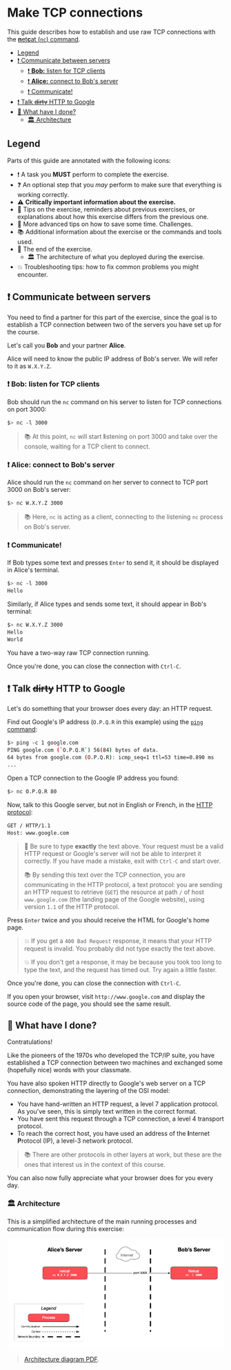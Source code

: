 # Make TCP connections

This guide describes how to establish and use raw TCP connections with the
[**n**et**c**at (`nc`) command][nc].

<!-- START doctoc generated TOC please keep comment here to allow auto update -->
<!-- DON'T EDIT THIS SECTION, INSTEAD RE-RUN doctoc TO UPDATE -->

- [Legend](#legend)
- [:exclamation: Communicate between servers](#exclamation-communicate-between-servers)
  - [:exclamation: **Bob:** listen for TCP clients](#exclamation-bob-listen-for-tcp-clients)
  - [:exclamation: **Alice:** connect to Bob's server](#exclamation-alice-connect-to-bobs-server)
  - [:exclamation: Communicate!](#exclamation-communicate)
- [:exclamation: Talk ~~dirty~~ HTTP to Google](#exclamation-talk-dirty-http-to-google)
- [:checkered_flag: What have I done?](#checkered_flag-what-have-i-done)
  - [:classical_building: Architecture](#classical_building-architecture)

<!-- END doctoc generated TOC please keep comment here to allow auto update -->



## Legend

Parts of this guide are annotated with the following icons:

- :exclamation: A task you **MUST** perform to complete the exercise.
- :question: An optional step that you _may_ perform to make sure that
  everything is working correctly.
- :warning: **Critically important information about the exercise.**
- :gem: Tips on the exercise, reminders about previous exercises, or
  explanations about how this exercise differs from the previous one.
- :space_invader: More advanced tips on how to save some time. Challenges.
- :books: Additional information about the exercise or the commands and tools
  used.
- :checkered_flag: The end of the exercise.
  - :classical_building: The architecture of what you deployed during the
    exercise.
- :boom: Troubleshooting tips: how to fix common problems you might encounter.



## :exclamation: Communicate between servers

You need to find a partner for this part of the exercise, since the goal is to
establish a TCP connection between two of the servers you have set up for the
course.

Let's call you **Bob** and your partner **Alice**.

Alice will need to know the public IP address of Bob's server. We will refer to
it as `W.X.Y.Z`.

### :exclamation: **Bob:** listen for TCP clients

Bob should run the `nc` command on his server to listen for TCP connections on
port 3000:

```bash
$> nc -l 3000
```

> :books: At this point, `nc` will start **l**istening on port 3000 and take
> over the console, waiting for a TCP client to connect.

### :exclamation: **Alice:** connect to Bob's server

Alice should run the `nc` command on her server to connect to TCP port 3000 on
Bob's server:

```bash
$> nc W.X.Y.Z 3000
```

> :books: Here, `nc` is acting as a client, connecting to the listening `nc`
> process on Bob's server.

### :exclamation: Communicate!

If Bob types some text and presses `Enter` to send it, it should be displayed in
Alice's terminal.

```bash
$> nc -l 3000
Hello
```

Similarly, if Alice types and sends some text, it should appear in Bob's terminal:

```bash
$> nc W.X.Y.Z 3000
Hello
World
```

You have a two-way raw TCP connection running.

Once you're done, you can close the connection with `Ctrl-C`.



## :exclamation: Talk ~~dirty~~ HTTP to Google

Let's do something that your browser does every day: an HTTP request.

Find out Google's IP address (`O.P.Q.R` in this example) using the [`ping`
command][ping]:

```bash
$> ping -c 1 google.com
PING google.com (`O.P.Q.R`) 56(84) bytes of data.
64 bytes from google.com (O.P.Q.R): icmp_seq=1 ttl=53 time=0.890 ms
...
```

Open a TCP connection to the Google IP address you found:

```bash
$> nc O.P.Q.R 80
```

Now, talk to this Google server, but not in English or French, in the [HTTP
protocol][http]:

```bash
GET / HTTP/1.1
Host: www.google.com
```

> :gem: Be sure to type **exactly** the text above. Your request must be a valid
> HTTP request or Google's server will not be able to interpret it correctly. If
> you have made a mistake, exit with `Ctrl-C` and start over.
>
> :books: By sending this text over the TCP connection, you are communicating in
> the HTTP protocol, a text protocol: you are sending an HTTP request to
> retrieve (`GET`) the resource at path `/` of host `www.google.com` (the
> landing page of the Google website), using version `1.1` of the HTTP protocol.

Press `Enter` twice and you should receive the HTML for Google's home page.

> :boom: If you get a `400 Bad Request` response, it means that your HTTP
> request is invalid. You probably did not type exactly the text above.
>
> :boom: If you don't get a response, it may be because you took too long to
> type the text, and the request has timed out. Try again a little faster.

Once you're done, you can close the connection with `Ctrl-C`.

If you open your browser, visit `http://www.google.com` and display the source
code of the page, you should see the same result.



## :checkered_flag: What have I done?

Contratulations!

Like the pioneers of the 1970s who developed the TCP/IP suite, you have
established a TCP connection between two machines and exchanged some (hopefully
nice) words with your classmate.

You have also spoken HTTP directly to Google's web server on a TCP connection,
demonstrating the layering of the OSI model:

* You have hand-written an HTTP request, a level 7 application protocol. As
  you've seen, this is simply text written in the correct format.
* You have sent this request through a TCP connection, a level 4 transport
  protocol.
* To reach the correct host, you have used an address of the **I**nternet
  **P**rotocol (IP), a level-3 network protocol.

> :books: There are other protocols in other layers at work, but these are the
> ones that interest us in the context of this course.

You can also now fully appreciate what your browser does for you every day.

### :classical_building: Architecture

This is a simplified architecture of the main running processes and
communication flow during this exercise:

![Architecture diagram](tcp-architecture.png)

> [Architecture diagram PDF](tcp-architecture.pdf).



[http]: https://en.wikipedia.org/wiki/HTTP
[nc]: https://en.wikipedia.org/wiki/Netcat
[ping]: https://en.wikipedia.org/wiki/Ping_(networking_utility)
